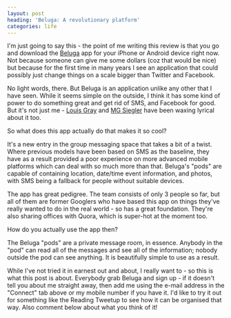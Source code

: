 ```yaml
---
layout: post
heading: 'Beluga: A revolutionary platform'
categories: life
---
```


I'm just going to say this - the point of me writing this review is that you go and download the [Beluga](http://belugapods.com/) app for your iPhone or Android device right now. Not because someone can give me some dollars (coz that would be nice) but because for the first time in many years I see an application that could possibly just change things on a scale bigger than Twitter and Facebook.

No light words, there. But Beluga is an application unlike any other that I have seen. While it seems simple on the outside, I think it has some kind of power to do something great and get rid of SMS, and Facebook for good. But it's not just me - [Louis Gray](http://blog.louisgray.com/2010/12/ex-googlers-launch-beluga-for-mobile.html) and [MG Siegler](http://techcrunch.com/2010/12/23/beluga/) have been waxing lyrical about it too.

So what does this app actually do that makes it so cool?

It's a new entry in the group messaging space that takes a bit of a twist. Where previous models have been based on SMS as the baseline, they have as a result provided a poor experience on more advanced mobile platforms which can deal with so much more than that. Beluga's "pods" are capable of containing location, date/time event information, and photos, with SMS being a fallback for people without suitable devices.

The app has great pedigree. The team consists of only 3 people so far, but all of them are former Googlers who have based this app on things they've really wanted to do in the real world - so has a great foundation. They're also sharing offices with Quora, which is super-hot at the moment too.

How do you actually use the app then?

The Beluga "pods" are a private message room, in essence. Anybody in the "pod" can read all of the messages and see all of the information; nobody outside the pod can see anything. It is beautifully simple to use as a result.

While I've not tried it in earnest out and about, I really want to - so this is what this post is about. Everybody grab Beluga and sign up - if it doesn't tell you about me straight away, then add me using the e-mail address in the "Connect" tab above or my mobile number if you have it. I'd like to try it out for something like the Reading Tweetup to see how it can be organised that way. Also comment below about what you think of it!